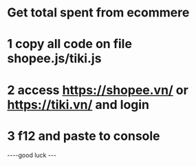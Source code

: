 # Get total spent from ecommere

# 1 copy all code on file shopee.js/tiki.js
# 2 access https://shopee.vn/ or https://tiki.vn/ and login 
# 3 f12 and paste to console 
----good luck ---